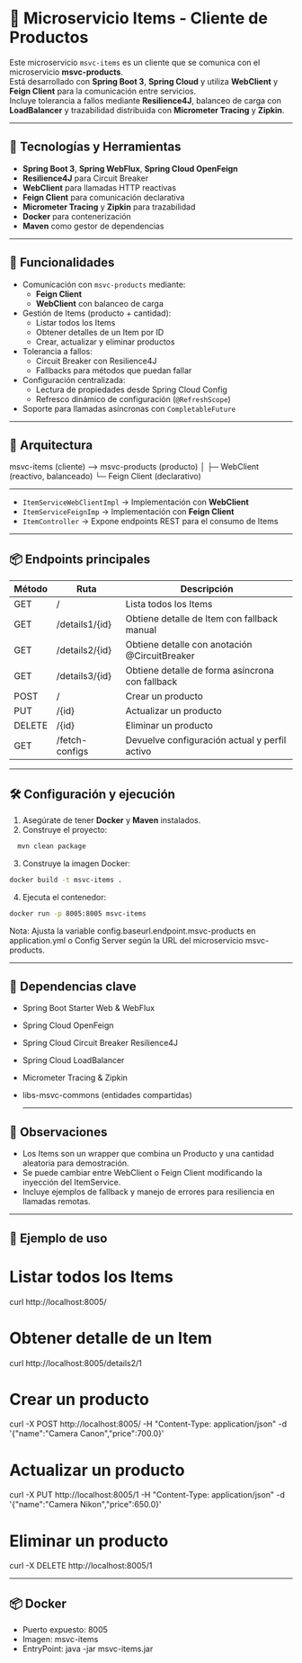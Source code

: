 
# 🧩 Microservicio Items - Cliente de Productos

Este microservicio `msvc-items` es un cliente que se comunica con el microservicio **msvc-products**.  
Está desarrollado con **Spring Boot 3**, **Spring Cloud** y utiliza **WebClient** y **Feign Client** para la comunicación entre servicios.  
Incluye tolerancia a fallos mediante **Resilience4J**, balanceo de carga con **LoadBalancer** y trazabilidad distribuida con **Micrometer Tracing** y **Zipkin**.

---

## 🚀 Tecnologías y Herramientas

- **Spring Boot 3**, **Spring WebFlux**, **Spring Cloud OpenFeign**  
- **Resilience4J** para Circuit Breaker  
- **WebClient** para llamadas HTTP reactivas  
- **Feign Client** para comunicación declarativa  
- **Micrometer Tracing** y **Zipkin** para trazabilidad  
- **Docker** para contenerización  
- **Maven** como gestor de dependencias

---

## 🧩 Funcionalidades

- Comunicación con `msvc-products` mediante:
  - **Feign Client**
  - **WebClient** con balanceo de carga
- Gestión de Items (producto + cantidad):
  - Listar todos los Items
  - Obtener detalles de un Item por ID
  - Crear, actualizar y eliminar productos
- Tolerancia a fallos:
  - Circuit Breaker con Resilience4J
  - Fallbacks para métodos que puedan fallar
- Configuración centralizada:
  - Lectura de propiedades desde Spring Cloud Config
  - Refresco dinámico de configuración (`@RefreshScope`)
- Soporte para llamadas asíncronas con `CompletableFuture`

---

## 🧱 Arquitectura

msvc-items (cliente) --> msvc-products (producto)
│
├─ WebClient (reactivo, balanceado)
└─ Feign Client (declarativo)

---

- `ItemServiceWebClientImpl` → Implementación con **WebClient**
- `ItemServiceFeignImp` → Implementación con **Feign Client**
- `ItemController` → Expone endpoints REST para el consumo de Items

---

## 📦 Endpoints principales

| Método | Ruta | Descripción |
|--------|------|------------|
| GET | / | Lista todos los Items |
| GET | /details1/{id} | Obtiene detalle de Item con fallback manual |
| GET | /details2/{id} | Obtiene detalle con anotación @CircuitBreaker |
| GET | /details3/{id} | Obtiene detalle de forma asíncrona con fallback |
| POST | / | Crear un producto |
| PUT | /{id} | Actualizar un producto |
| DELETE | /{id} | Eliminar un producto |
| GET | /fetch-configs | Devuelve configuración actual y perfil activo |

---

## 🛠 Configuración y ejecución

1. Asegúrate de tener **Docker** y **Maven** instalados.
2. Construye el proyecto:

```bash
  mvn clean package
```
3. Construye la imagen Docker:
```bash
docker build -t msvc-items .
```
4. Ejecuta el contenedor:
```bash
docker run -p 8005:8005 msvc-items
```
Nota: Ajusta la variable config.baseurl.endpoint.msvc-products en application.yml o Config Server según la URL del microservicio msvc-products.

---

## 🔧 Dependencias clave
- Spring Boot Starter Web & WebFlux
- Spring Cloud OpenFeign
- Spring Cloud Circuit Breaker Resilience4J
- Spring Cloud LoadBalancer
- Micrometer Tracing & Zipkin
- libs-msvc-commons (entidades compartidas)
	
  ---

## 📌 Observaciones

- Los Items son un wrapper que combina un Producto y una cantidad aleatoria para demostración.
- Se puede cambiar entre WebClient o Feign Client modificando la inyección del ItemService.
- Incluye ejemplos de fallback y manejo de errores para resiliencia en llamadas remotas.

---

## 🧪 Ejemplo de uso
# Listar todos los Items
curl http://localhost:8005/

# Obtener detalle de un Item
curl http://localhost:8005/details2/1

# Crear un producto
curl -X POST http://localhost:8005/ -H "Content-Type: application/json" -d '{"name":"Camera Canon","price":700.0}'

# Actualizar un producto
curl -X PUT http://localhost:8005/1 -H "Content-Type: application/json" -d '{"name":"Camera Nikon","price":650.0}'

# Eliminar un producto
curl -X DELETE http://localhost:8005/1

---

## 📦 Docker

- Puerto expuesto: 8005
- Imagen: msvc-items
- EntryPoint: java -jar msvc-items.jar





